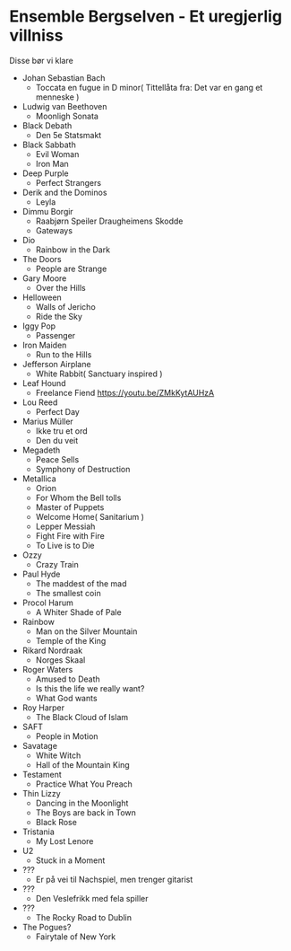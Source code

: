# Ensemble Bergselven - Et uregjerlig villniss

Disse bør vi klare

- Johan Sebastian Bach
  - Toccata en fugue in D minor( Tittellåta fra: Det var en gang et menneske )
- Ludwig van Beethoven
  - Moonligh Sonata
- Black Debath
  - Den 5e Statsmakt
- Black Sabbath
  - Evil Woman
  - Iron Man
- Deep Purple
  - Perfect Strangers
- Derik and the Dominos
  - Leyla
- Dimmu Borgir
  - Raabjørn Speiler Draugheimens Skodde
  - Gateways
- Dio
  - Rainbow in the Dark
- The Doors
  - People are Strange
- Gary Moore
  - Over the Hills
- Helloween
  - Walls of Jericho
  - Ride the Sky
- Iggy Pop
  - Passenger
- Iron Maiden
  - Run to the Hills
- Jefferson Airplane
  - White Rabbit( Sanctuary inspired )
- Leaf Hound
  - Freelance Fiend https://youtu.be/ZMkKytAUHzA
- Lou Reed
  - Perfect Day
- Marius Müller
  - Ikke tru et ord
  - Den du veit
- Megadeth
  - Peace Sells
  - Symphony of Destruction
- Metallica
  - Orion
  - For Whom the Bell tolls
  - Master of Puppets
  - Welcome Home( Sanitarium )
  - Lepper Messiah
  - Fight Fire with Fire
  - To Live is to Die
- Ozzy
  - Crazy Train
- Paul Hyde
  - The maddest of the mad
  - The smallest coin
- Procol Harum
  - A Whiter Shade of Pale
- Rainbow
  - Man on the Silver Mountain
  - Temple of the King
- Rikard Nordraak
  - Norges Skaal
- Roger Waters
  - Amused to Death
  - Is this the life we really want?
  - What God wants
- Roy Harper
  - The Black Cloud of Islam
- SAFT
  - People in Motion
- Savatage
  - White Witch
  - Hall of the Mountain King
- Testament
  - Practice What You Preach
- Thin Lizzy
  - Dancing in the Moonlight
  - The Boys are back in Town
  - Black Rose
- Tristania
  - My Lost Lenore
- U2
  - Stuck in a Moment
- ???
  - Er på vei til Nachspiel, men trenger gitarist
- ???
  - Den Veslefrikk med fela spiller
- ???
  - The Rocky Road to Dublin
- The Pogues?
  - Fairytale of New York
